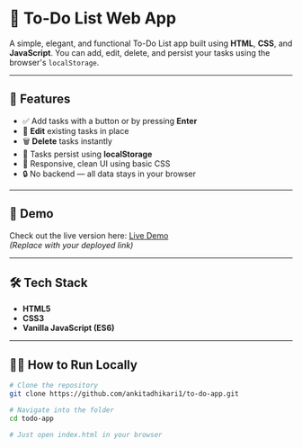 # 📝 To-Do List Web App

A simple, elegant, and functional To-Do List app built using **HTML**, **CSS**, and **JavaScript**. You can add, edit, delete, and persist your tasks using the browser's `localStorage`.

---

## 🚀 Features

- ✅ Add tasks with a button or by pressing **Enter**
- 📝 **Edit** existing tasks in place
- 🗑️ **Delete** tasks instantly
- 💾 Tasks persist using **localStorage**
- 🎨 Responsive, clean UI using basic CSS
- 🔒 No backend — all data stays in your browser

---

## 📸 Demo

Check out the live version here: [Live Demo](https://ankitadhikari1.github.io/to-do-app/)  
_(Replace with your deployed link)_

---

## 🛠️ Tech Stack

- **HTML5**
- **CSS3**
- **Vanilla JavaScript (ES6)**

---

## 🧑‍💻 How to Run Locally

```bash
# Clone the repository
git clone https://github.com/ankitadhikari1/to-do-app.git

# Navigate into the folder
cd todo-app

# Just open index.html in your browser
